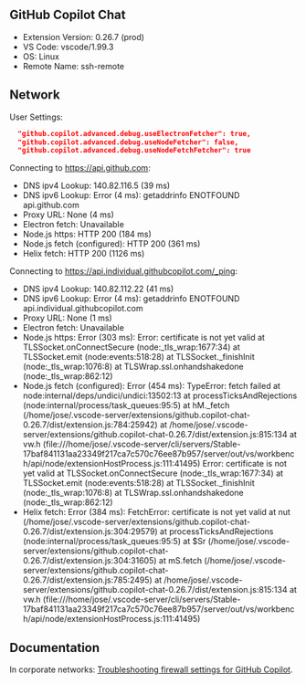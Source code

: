 ## GitHub Copilot Chat

- Extension Version: 0.26.7 (prod)
- VS Code: vscode/1.99.3
- OS: Linux
- Remote Name: ssh-remote

## Network

User Settings:
```json
  "github.copilot.advanced.debug.useElectronFetcher": true,
  "github.copilot.advanced.debug.useNodeFetcher": false,
  "github.copilot.advanced.debug.useNodeFetchFetcher": true
```

Connecting to https://api.github.com:
- DNS ipv4 Lookup: 140.82.116.5 (39 ms)
- DNS ipv6 Lookup: Error (4 ms): getaddrinfo ENOTFOUND api.github.com
- Proxy URL: None (4 ms)
- Electron fetch: Unavailable
- Node.js https: HTTP 200 (184 ms)
- Node.js fetch (configured): HTTP 200 (361 ms)
- Helix fetch: HTTP 200 (1126 ms)

Connecting to https://api.individual.githubcopilot.com/_ping:
- DNS ipv4 Lookup: 140.82.112.22 (41 ms)
- DNS ipv6 Lookup: Error (4 ms): getaddrinfo ENOTFOUND api.individual.githubcopilot.com
- Proxy URL: None (1 ms)
- Electron fetch: Unavailable
- Node.js https: Error (303 ms): Error: certificate is not yet valid
    at TLSSocket.onConnectSecure (node:_tls_wrap:1677:34)
    at TLSSocket.emit (node:events:518:28)
    at TLSSocket._finishInit (node:_tls_wrap:1076:8)
    at TLSWrap.ssl.onhandshakedone (node:_tls_wrap:862:12)
- Node.js fetch (configured): Error (454 ms): TypeError: fetch failed
    at node:internal/deps/undici/undici:13502:13
    at processTicksAndRejections (node:internal/process/task_queues:95:5)
    at hM._fetch (/home/jose/.vscode-server/extensions/github.copilot-chat-0.26.7/dist/extension.js:784:25942)
    at /home/jose/.vscode-server/extensions/github.copilot-chat-0.26.7/dist/extension.js:815:134
    at vw.h (file:///home/jose/.vscode-server/cli/servers/Stable-17baf841131aa23349f217ca7c570c76ee87b957/server/out/vs/workbench/api/node/extensionHostProcess.js:111:41495)
  Error: certificate is not yet valid
      at TLSSocket.onConnectSecure (node:_tls_wrap:1677:34)
      at TLSSocket.emit (node:events:518:28)
      at TLSSocket._finishInit (node:_tls_wrap:1076:8)
      at TLSWrap.ssl.onhandshakedone (node:_tls_wrap:862:12)
- Helix fetch: Error (384 ms): FetchError: certificate is not yet valid
    at nut (/home/jose/.vscode-server/extensions/github.copilot-chat-0.26.7/dist/extension.js:304:29579)
    at processTicksAndRejections (node:internal/process/task_queues:95:5)
    at $Sr (/home/jose/.vscode-server/extensions/github.copilot-chat-0.26.7/dist/extension.js:304:31605)
    at mS.fetch (/home/jose/.vscode-server/extensions/github.copilot-chat-0.26.7/dist/extension.js:785:2495)
    at /home/jose/.vscode-server/extensions/github.copilot-chat-0.26.7/dist/extension.js:815:134
    at vw.h (file:///home/jose/.vscode-server/cli/servers/Stable-17baf841131aa23349f217ca7c570c76ee87b957/server/out/vs/workbench/api/node/extensionHostProcess.js:111:41495)

## Documentation

In corporate networks: [Troubleshooting firewall settings for GitHub Copilot](https://docs.github.com/en/copilot/troubleshooting-github-copilot/troubleshooting-firewall-settings-for-github-copilot).